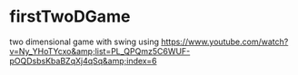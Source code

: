 # firstTwoDGame
two dimensional game with swing using https://www.youtube.com/watch?v=Ny_YHoTYcxo&amp;list=PL_QPQmz5C6WUF-pOQDsbsKbaBZqXj4qSq&amp;index=6
